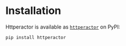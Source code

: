 # Installation

Httperactor is available as [`httperactor`](https://pypi.org/project/httperactor/) on PyPI:

```shell
pip install httperactor
```

